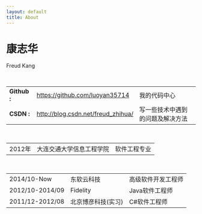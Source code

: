 ```yaml
---
layout: default
title: About
---
```


康志华
===========================
Freud Kang

<br>

<div class="highlight">
	<table>
		<tr>
			<td><strong>Github : </strong></td>
			<td><a href="https://github.com/luoyan35714">https://github.com/luoyan35714</a></td>
			<td>我的代码中心</td>
		</tr>
		<tr>
			<td><strong>CSDN : </strong></td>
			<td><a href="http://blog.csdn.net/freud_zhihua/">http://blog.csdn.net/freud_zhihua/</a></td>
			<td>写一些技术中遇到的问题及解决方法</td>
		</tr>
	</table>
</div>

<br>

<div class="highlight">
	<table>
		<tr>
			<td>2012年</td>
			<td>大连交通大学信息工程学院</td>
			<td>软件工程专业</td>
		</tr>
	</table>
</div>

<br>

<div class="highlight">
	<table>
		<tr>
			<td>2014/10-Now</td>
			<td>东软云科技</td>
			<td>高级软件开发工程师</td>
		</tr>
		<tr>
			<td>2012/10-2014/09</td>
			<td>Fidelity</td>
			<td>Java软件工程师</td>
		</tr>
		<tr>
			<td>2011/12-2012/08</td>
			<td>北京博彦科技(实习)</td>
			<td>C#软件工程师</td>
		</tr>
	</table>
</div>

<style type="text/css">
td{
	border: 0px;
}
</style>
